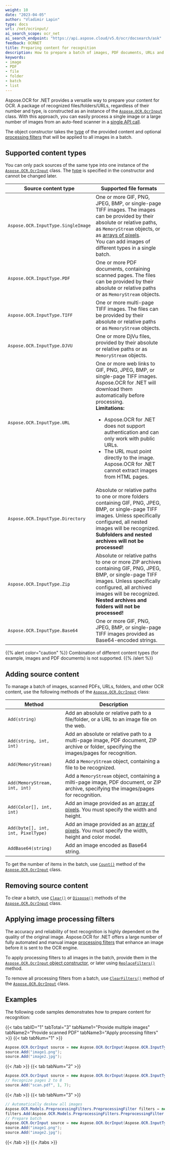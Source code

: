 ```yaml
---
weight: 10
date: "2023-04-05"
author: "Vladimir Lapin"
type: docs
url: /net/ocrinput/
ai_search_scope: ocr_net
ai_search_endpoint: "https://api.aspose.cloud/v5.0/ocr/docsearch/ask"
feedback: OCRNET
title: Preparing content for recognition
description: How to prepare a batch of images, PDF documents, URLs and other content for recognition.
keywords:
- image
- PDF
- file
- folder
- batch
- list
---
```


Aspose.OCR for .NET provides a versatile way to prepare your content for OCR. A package of recognized files/folders/URLs, regardless of their number and type, is constructed as an instance of the [`Aspose.OCR.OcrInput`](https://reference.aspose.com/ocr/net/aspose.ocr/ocrinput/) class. With this approach, you can easily process a single image or a large number of images from an auto-feed scanner in a [single API call](/ocr/net/recognition/).

The object constructor takes the [type](#supported-content-types) of the provided content and optional [processing filters](#applying-image-processing-filters) that will be applied to all images in a batch.

## Supported content types

You can only pack sources of the same type into one instance of the [`Aspose.OCR.OcrInput`](https://reference.aspose.com/ocr/net/aspose.ocr/ocrinput/) class. The [type](https://reference.aspose.com/ocr/net/aspose.ocr/inputtype/) is specified in the constructor and cannot be changed later.

Source content type | Supported file formats
------------------- | ----------------------
`Aspose.OCR.InputType.SingleImage` | One or more GIF, PNG, JPEG, BMP, or single-page TIFF images. The images can be provided by their absolute or relative paths, as `MemoryStream` objects, or as [arrays of pixels](/ocr/net/ocrinput/image-by-pixel/).<br />You can add images of different types in a single batch.
`Aspose.OCR.InputType.PDF` | One or more PDF documents, containing scanned pages. The files can be provided by their absolute or relative paths or as `MemoryStream` objects.
`Aspose.OCR.InputType.TIFF` | One or more multi-page TIFF images. The files can be provided by their absolute or relative paths or as `MemoryStream` objects.
`Aspose.OCR.InputType.DJVU` | One or more DjVu files, provided by their absolute or relative paths or as `MemoryStream` objects.
`Aspose.OCR.InputType.URL` | One or more web links to GIF, PNG, JPEG, BMP, or single-page TIFF images. Aspose.OCR for .NET will download them automatically before processing.<br />**Limitations:**<ul><li>Aspose.OCR for .NET does not support authentication and can only work with public URLs.</li><li>The URL must point directly to the image. Aspose.OCR for .NET cannot extract images from HTML pages.</li></ul>
`Aspose.OCR.InputType.Directory` | Absolute or relative paths to one or more folders containing GIF, PNG, JPEG, BMP, or single-page TIFF images. Unless specifically configured, all nested images will be recognized.<br />**Subfolders and nested archives will not be processed!**
`Aspose.OCR.InputType.Zip` | Absolute or relative paths to one or more ZIP archives containing GIF, PNG, JPEG, BMP, or single-page TIFF images. Unless specifically configured, all archived images will be recognized.<br />**Nested archives and folders will not be processed!**
`Aspose.OCR.InputType.Base64` | One or more GIF, PNG, JPEG, BMP, or single-page TIFF images provided as Base64-encoded strings.

{{% alert color="caution" %}}
Combination of different content types (for example, images and PDF documents) is not supported.
{{% /alert %}}

## Adding source content

To manage a batch of images, scanned PDFs, URLs, folders, and other OCR content, use the following methods of the [`Aspose.OCR.OcrInput`](https://reference.aspose.com/ocr/net/aspose.ocr/ocrinput/) class:

Method | Description
------ | -----------
`Add(string)` | Add an absolute or relative path to a file/folder, or a URL to an image file on the web.
`Add(string, int, int)` | Add an absolute or relative path to a multi-page image, PDF document, ZIP archive or folder, specifying the images/pages for recognition.
`Add(MemoryStream)` | Add a `MemoryStream` object, containing a file to be recognized.
`Add(MemoryStream, int, int)` | Add a `MemoryStream` object, containing a milti-page image, PDF document, or ZIP archive, specifying the images/pages for recognition.
`Add(Color[], int, int)` | Add an image provided as an [array of pixels](/ocr/net/ocrinput/image-by-pixel/#adding-image-as-asposedrawingcolor-array). You must specify the width and height.
`Add(byte[], int, int, PixelType)` | Add an image provided as an [array of pixels](/ocr/net/ocrinput/image-by-pixel/). You must specify the width, height and color model.
`AddBase64(string)` | Add an image encoded as Base64 string.

To get the number of items in the batch, use [`Count()`](https://reference.aspose.com/ocr/net/aspose.ocr/ocrinput/count/) method of the [`Aspose.OCR.OcrInput`](https://reference.aspose.com/ocr/net/aspose.ocr/ocrinput/) class.

## Removing source content

To clear a batch, use [`Clear()`](https://reference.aspose.com/ocr/net/aspose.ocr/ocrinput/clear/) or [`Dispose()`](https://reference.aspose.com/ocr/net/aspose.ocr/ocrinput/dispose/) methods of the [`Aspose.OCR.OcrInput`](https://reference.aspose.com/ocr/net/aspose.ocr/ocrinput/) class.

## Applying image processing filters

The accuracy and reliability of text recognition is highly dependent on the quality of the original image. Aspose.OCR for .NET offers a large number of fully automated and manual image [processing filters](/ocr/net/image-processing/) that enhance an image before it is sent to the OCR engine.

To apply processing filters to all images in the batch, provide them in the [`Aspose.OCR.OcrInput` object constructor](https://reference.aspose.com/ocr/net/aspose.ocr/ocrinput/ocrinput/), or later using [`ReplaceFilters()`](https://reference.aspose.com/ocr/net/aspose.ocr/ocrinput/replacefilters/) method.

To remove all processing filters from a batch, use [`ClearFilters()`](https://reference.aspose.com/ocr/net/aspose.ocr/ocrinput/clearfilters/) method of the [`Aspose.OCR.OcrInput`](https://reference.aspose.com/ocr/net/aspose.ocr/ocrinput/) class.

## Examples

The following code samples demonstrates how to prepare content for recognition:

{{< tabs tabID="1" tabTotal="3" tabName1="Provide multiple images" tabName2="Provide scanned PDF" tabName3="Apply processing filters" >}}
{{< tab tabNum="1" >}}
```csharp
Aspose.OCR.OcrInput source = new Aspose.OCR.OcrInput(Aspose.OCR.InputType.SingleImage);
source.Add("image1.png");
source.Add("image2.jpg");
```
{{< /tab >}}
{{< tab tabNum="2" >}}
```csharp
Aspose.OCR.OcrInput source = new Aspose.OCR.OcrInput(Aspose.OCR.InputType.PDF);
// Recognize pages 2 to 8
source.Add("scan.pdf", 1, 7);
```
{{< /tab >}}
{{< tab tabNum="3" >}}
```csharp
// Automatically deskew all images
Aspose.OCR.Models.PreprocessingFilters.PreprocessingFilter filters = new Aspose.OCR.Models.PreprocessingFilters.PreprocessingFilter();
filters.Add(Aspose.OCR.Models.PreprocessingFilters.PreprocessingFilter.AutoSkew());
// Prepare batch
Aspose.OCR.OcrInput source = new Aspose.OCR.OcrInput(Aspose.OCR.InputType.SingleImage, filters);
source.Add("image1.png");
source.Add("image2.jpg");
```
{{< /tab >}}
{{< /tabs >}}
